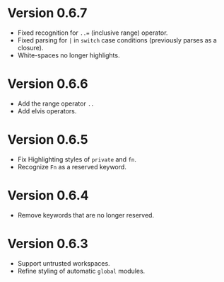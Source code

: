 Version 0.6.7
=============

* Fixed recognition for `..=` (inclusive range) operator.
* Fixed parsing for `|` in `switch` case conditions (previously parses as a closure).
* White-spaces no longer highlights.


Version 0.6.6
=============

* Add the range operator `..`
* Add elvis operators.


Version 0.6.5
=============

* Fix Highlighting styles of `private` and `fn`.
* Recognize `Fn` as a reserved keyword.


Version 0.6.4
=============

* Remove keywords that are no longer reserved.


Version 0.6.3
=============

* Support untrusted workspaces.
* Refine styling of automatic `global` modules.
